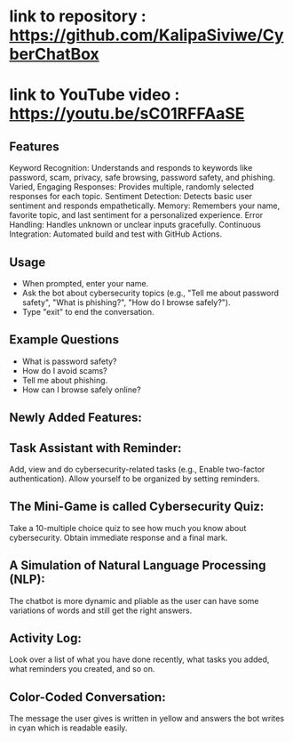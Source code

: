 # link to repository : https://github.com/KalipaSiviwe/CyberChatBox
# link to YouTube video : https://youtu.be/sC01RFFAaSE
## Features 

Keyword Recognition: Understands and responds to keywords like password, scam, privacy, safe browsing, password safety, and phishing.
Varied, Engaging Responses: Provides multiple, randomly selected responses for each topic.
Sentiment Detection: Detects basic user sentiment and responds empathetically.
Memory: Remembers your name, favorite topic, and last sentiment for a personalized experience.
Error Handling: Handles unknown or unclear inputs gracefully.
Continuous Integration: Automated build and test with GitHub Actions.


## Usage

- When prompted, enter your name.
- Ask the bot about cybersecurity topics (e.g., "Tell me about password safety", "What is phishing?", "How do I browse safely?").
- Type "exit" to end the conversation.

## Example Questions

- What is password safety?
- How do I avoid scams?
- Tell me about phishing.
- How can I browse safely online?

## Newly Added Features:

## Task Assistant with Reminder:
Add, view and do cybersecurity-related tasks (e.g., Enable two-factor authentication). Allow yourself to be organized by setting reminders.
## The Mini-Game is called Cybersecurity Quiz:
Take a 10-multiple choice quiz to see how much you know about cybersecurity. Obtain immediate response and a final mark.
## A Simulation of Natural Language Processing (NLP):
The chatbot is more dynamic and pliable as the user can have some variations of words and still get the right answers.
## Activity Log:
Look over a list of what you have done recently, what tasks you added, what reminders you created, and so on.
## Color-Coded Conversation:
The message the user gives is written in yellow and answers the bot writes in cyan which is readable easily.
